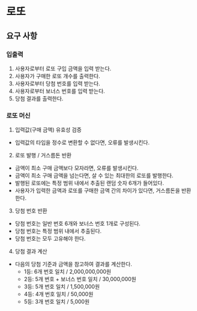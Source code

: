 # 로또

## 요구 사항

### 입출력

1. 사용자로부터 로또 구입 금액을 입력 받는다.
2. 사용자가 구매한 로또 개수를 출력한다.
3. 사용자로부터 당첨 번호를 입력 받는다.
4. 사용자로부터 보너스 번호를 입력 받는다.
5. 당첨 결과를 출력한다.

### 로또 머신

1. 입력값(구매 금액) 유효성 검증

- 입력값의 타입을 정수로 변환할 수 없다면, 오류를 발생시킨다.

2. 로또 발행 / 거스름돈 반환

- 금액이 최소 구매 금액보다 모자라면, 오류를 발생시킨다.
- 금액이 최소 구매 금액을 넘는다면, 살 수 있는 최대한의 로또를 발행한다.
- 발행된 로또에는 특정 범위 내에서 추출된 랜덤 숫자 6개가 들어있다.
- 사용자가 입력한 금액과 로또를 구매한 금액 간의 차이가 있다면, 거스름돈을 반환한다.

3. 당첨 번호 반환

- 당첨 번호는 일반 번호 6개와 보너스 번호 1개로 구성된다.
- 당첨 번호는 특정 범위 내에서 추출된다.
- 당첨 번호는 모두 고유해야 한다.

4. 당첨 결과 계산

- 다음의 당첨 기준과 금액을 참고하여 결과를 계산한다.
  - 1등: 6개 번호 일치 / 2,000,000,000원
  - 2등: 5개 번호 + 보너스 번호 일치 / 30,000,000원
  - 3등: 5개 번호 일치 / 1,500,000원
  - 4등: 4개 번호 일치 / 50,000원
  - 5등: 3개 번호 일치 / 5,000원
